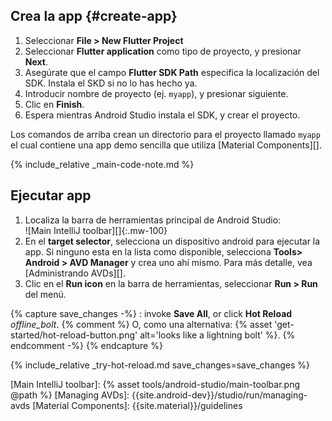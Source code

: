 <div class="tab-pane active" id="androidstudio" role="tabpanel" aria-labelledby="androidstudio-tab" markdown="1">

## Crea la app {#create-app}

 1. Seleccionar **File > New Flutter Project**
 1. Seleccionar **Flutter application** como tipo de proyecto, y presionar **Next**.
 1. Asegúrate que el campo **Flutter SDK Path** especifica la localización 
    del SDK. Instala el SKD si no lo has hecho ya.
 1. Introducir nombre de proyecto (ej. `myapp`), y presionar siguiente.
 1. Clic en **Finish**.
 1. Espera mientras Android Studio instala el SDK, y crear el proyecto.

Los comandos de arriba crean un directorio para el proyecto llamado `myapp`
el cual contiene una app demo sencilla que utiliza [Material Components][].

{% include_relative _main-code-note.md  %}

## Ejecutar app

 1. Localiza la barra de herramientas principal de Android Studio:<br>
    ![Main IntelliJ toolbar][]{:.mw-100}
 1. En el **target selector**, selecciona un dispositivo android para ejecutar la app.
    Si ninguno esta en la lista como disponible, selecciona **Tools> Android > AVD Manager** y
    crea uno ahí mismo. Para más detalle, vea [Administrando AVDs][].
 1. Clic en el **Run icon** en la barra de herramientas, seleccionar **Run > Run** del menú.

{% capture save_changes -%}
  : invoke **Save All**, or click **Hot Reload**
  <i class="material-icons align-bottom">offline_bolt</i>.
  {% comment %} O, como una alternativa:
    {% asset 'get-started/hot-reload-button.png' alt='looks like a lightning bolt' %}.
  {% endcomment -%}
{% endcapture %}

{% include_relative _try-hot-reload.md save_changes=save_changes %}

[Main IntelliJ toolbar]: {% asset tools/android-studio/main-toolbar.png @path %}
[Managing AVDs]: {{site.android-dev}}/studio/run/managing-avds
[Material Components]: {{site.material}}/guidelines
</div>
